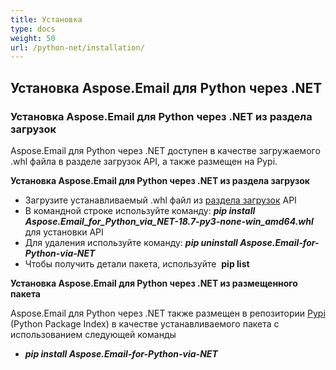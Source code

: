 ```yaml
---
title: Установка
type: docs
weight: 50
url: /python-net/installation/
---
```



## **Установка Aspose.Email для Python через .NET**
### **Установка Aspose.Email для Python через .NET из раздела загрузок**
Aspose.Email для Python через .NET доступен в качестве загружаемого .whl файла в разделе загрузок API, а также размещен на Pypi.

**Установка Aspose.Email для Python через .NET из раздела загрузок**

- Загрузите устанавливаемый .whl файл из [раздела загрузок](https://downloads.aspose.com/email/pythonnet) API
- В командной строке используйте команду:
  ***pip install Aspose.Email_for_Python_via_NET-18.7-py3-none-win_amd64.whl*** для установки API
- Для удаления используйте команду:
  ***pip uninstall Aspose.Email-for-Python-via-NET***
- Чтобы получить детали пакета, используйте 
  **pip list**

**Установка Aspose.Email для Python через .NET из размещенного пакета**

Aspose.Email для Python через .NET также размещен в репозитории [Pypi](https://pypi.org/project/Aspose.Email-for-Python-via-NET/) (Python Package Index) в качестве устанавливаемого пакета с использованием следующей команды 

- ***pip install Aspose.Email-for-Python-via-NET***